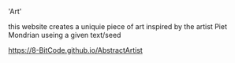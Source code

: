 'Art'

this website creates a uniquie piece of art inspired by the artist Piet Mondrian useing a given text/seed

https://8-BitCode.github.io/AbstractArtist
